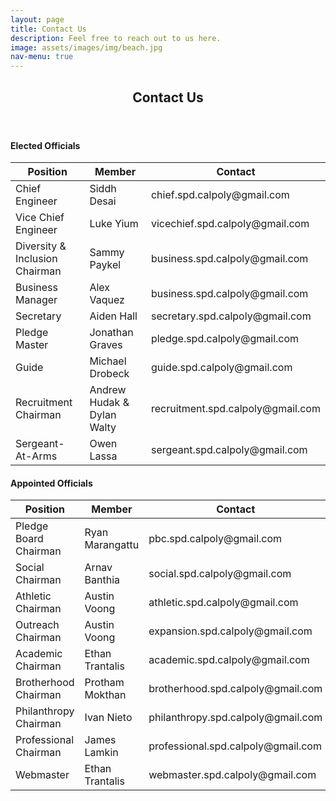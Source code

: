 ```yaml
---
layout: page
title: Contact Us
description: Feel free to reach out to us here.
image: assets/images/img/beach.jpg
nav-menu: true
---
```


<!-- Main -->
<div id="main" class="alt">

<!-- One -->
<section id="one">
	<div class="inner">
		<header class="major">
			<h1>Contact Us</h1>
		</header>	

<!-- Elected Officals -->
<h4>Elected Officials</h4>
<div class="table-wrapper">
	<table class="alt">
		<thead>
			<tr>
				<th>Position</th>
				<th>Member</th>
				<th>Contact</th>
			</tr>
		</thead>
		<tbody>
			<tr>
				<td>Chief Engineer</td>
				<td>Siddh Desai</td>
				<td>chief.spd.calpoly@gmail.com</td>
			</tr>
			<tr>
				<td>Vice Chief Engineer</td>
				<td>Luke Yium</td>
				<td>vicechief.spd.calpoly@gmail.com</td>
			</tr>
			<tr>
				<td>Diversity & Inclusion Chairman</td>
				<td>Sammy Paykel</td>
				<td>business.spd.calpoly@gmail.com</td>
			</tr>
			<tr>
				<td>Business Manager</td>
				<td>Alex Vaquez</td>
				<td>business.spd.calpoly@gmail.com</td>
			</tr>
			<tr>
				<td>Secretary</td>
				<td>Aiden Hall</td>
				<td>secretary.spd.calpoly@gmail.com</td>
			</tr>
			<tr>
				<td>Pledge Master</td>
				<td>Jonathan Graves</td>
				<td>pledge.spd.calpoly@gmail.com</td>
			</tr>
			<tr>
				<td>Guide</td>
				<td>Michael Drobeck</td>
				<td>guide.spd.calpoly@gmail.com</td>
			</tr>
			<tr>
				<td>Recruitment Chairman</td>
				<td>Andrew Hudak & Dylan Walty</td>
				<td>recruitment.spd.calpoly@gmail.com</td>
			</tr>
			<tr>
				<td>Sergeant-At-Arms</td>
				<td>Owen Lassa</td>
				<td>sergeant.spd.calpoly@gmail.com</td>
			</tr>
		</tbody>
	</table>
</div>

<!-- Appointed Officals -->
<h4>Appointed Officials</h4>
<div class="table-wrapper">
	<table class="alt">
		<thead>
			<tr>
				<th>Position</th>
				<th>Member</th>
				<th>Contact</th>
			</tr>
		</thead>
		<tbody>
			<tr>
				<td>Pledge Board Chairman</td>
				<td>Ryan Marangattu</td>
				<td>pbc.spd.calpoly@gmail.com</td>
			</tr>
			<tr>
				<td>Social Chairman</td>
				<td>Arnav Banthia</td>
				<td>social.spd.calpoly@gmail.com</td>
			</tr>
			<tr>
				<td>Athletic Chairman</td>
				<td>Austin Voong</td>
				<td>athletic.spd.calpoly@gmail.com</td>
			</tr>
			<tr>
				<td>Outreach Chairman</td>
				<td>Austin Voong</td>
				<td>expansion.spd.calpoly@gmail.com</td>
			</tr>
			<tr>
				<td>Academic Chairman</td>
				<td>Ethan Trantalis</td>
				<td>academic.spd.calpoly@gmail.com</td>
			</tr>
			<tr>
				<td>Brotherhood Chairman</td>
				<td>Protham Mokthan</td>
				<td>brotherhood.spd.calpoly@gmail.com</td>
			</tr>
			<tr>
				<td>Philanthropy Chairman</td>
				<td>Ivan Nieto</td>
				<td>philanthropy.spd.calpoly@gmail.com</td>
			</tr>
			<tr>
				<td>Professional Chairman</td>
				<td>James Lamkin</td>
				<td>professional.spd.calpoly@gmail.com</td>
			</tr>
			<tr>
				<td>Webmaster</td>
				<td>Ethan Trantalis</td>
				<td>webmaster.spd.calpoly@gmail.com</td>
			</tr>
		</tbody>
	</table>
</div>

<!-- Image -->
<!--
<h3>Image</h3>
<h4>Fit</h4>
<div class="box alt">
	<div class="row 50% uniform">
		<div class="4u"><span class="image fit"><img src="assets/images/pic08.jpg" alt="" /></span></div>
		<div class="4u"><span class="image fit"><img src="assets/images/pic09.jpg" alt="" /></span></div>
		<div class="4u$"><span class="image fit"><img src="assets/images/pic10.jpg" alt="" /></span></div>
		<div class="4u"><span class="image fit"><img src="assets/images/pic10.jpg" alt="" /></span></div>
		<div class="4u"><span class="image fit"><img src="assets/images/pic08.jpg" alt="" /></span></div>
		<div class="4u$"><span class="image fit"><img src="assets/images/pic09.jpg" alt="" /></span></div>
		<div class="4u"><span class="image fit"><img src="assets/images/pic09.jpg" alt="" /></span></div>
		<div class="4u"><span class="image fit"><img src="assets/images/pic10.jpg" alt="" /></span></div>
		<div class="4u$"><span class="image fit"><img src="assets/images/pic08.jpg" alt="" /></span></div>
	</div>
</div> -->

</div>
</section>

</div>